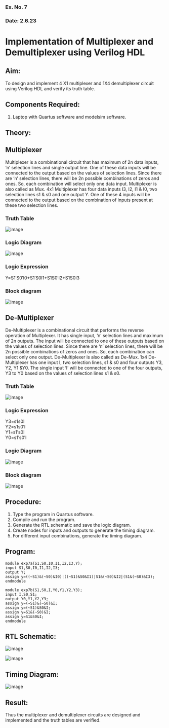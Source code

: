 ### Ex. No. 7
### Date: 2.6.23
# Implementation of Multiplexer and Demultiplexer using Verilog HDL
## Aim:
To design and implement 4 X1 multiplexer and 1X4 demultiplexer circuit using Verilog HDL and verify its truth table.
## Components Required:
1.	Laptop with Quartus software and modelsim software.
## Theory:
## Multiplexer
Multiplexer is a combinational circuit that has maximum of 2n data inputs, ‘n’ selection lines and single output line. One of these data inputs will be connected to the output based on the values of selection lines.
Since there are ‘n’ selection lines, there will be 2n possible combinations of zeros and ones. So, each combination will select only one data input. Multiplexer is also called as Mux.
4x1 Multiplexer has four data inputs I3, I2, I1 & I0, two selection lines s1 & s0 and one output Y. One of these 4 inputs will be connected to the output based on the combination of inputs present at these two selection lines.
### Truth Table
 ![image](https://github.com/rvinifa/Mux-Demux/assets/133735746/f9577a7a-4124-4704-9091-3049d150e494)

### Logic Diagram
 ![image](https://github.com/rvinifa/Mux-Demux/assets/133735746/53ea88b0-5050-4e75-a51f-36c00e53a48d)


### Logic Expression
Y=S1′S0′I0+S1′S0I1+S1S0′I2+S1S0I3

### Block diagram
 ![image](https://github.com/rvinifa/Mux-Demux/assets/133735746/01ded8bd-64b4-406a-b6b2-488bdb0fa4d1)

## De-Multiplexer
De-Multiplexer is a combinational circuit that performs the reverse operation of Multiplexer. It has single input, ‘n’ selection lines and maximum of 2n outputs. The input will be connected to one of these outputs based on the values of selection lines.
Since there are ‘n’ selection lines, there will be 2n possible combinations of zeros and ones. So, each combination can select only one output. De-Multiplexer is also called as De-Mux.
1x4 De-Multiplexer has one input I, two selection lines, s1 & s0 and four outputs Y3, Y2, Y1 &Y0. The single input ‘I’ will be connected to one of the four outputs, Y3 to Y0 based on the values of selection lines s1 & s0.
### Truth Table
 ![image](https://github.com/rvinifa/Mux-Demux/assets/133735746/79275a3c-cd13-48e0-9a6e-e4c9567ca674)

### Logic Expression
Y3=s1s0I <br>
Y2=s1s0′I <br>
Y1=s1′s0I <br>
Y0=s1′s0′I <br>


### Logic Diagram
 ![image](https://github.com/rvinifa/Mux-Demux/assets/133735746/22aa1ffd-4981-4f40-81db-07914286c010)

### Block diagram
 ![image](https://github.com/rvinifa/Mux-Demux/assets/133735746/67d61732-4541-4162-948c-e11894957dec)

## Procedure:
1.	Type the program in Quartus software.
2.	Compile and run the program.
3.	Generate the RTL schematic and save the logic diagram.
4.	Create nodes for inputs and outputs to generate the timing diagram.
5.	For different input combinations, generate the timing diagram.


## Program:

~~~
module exp7a(S1,S0,I0,I1,I2,I3,Y);
input S1,S0,I0,I1,I2,I3;
output Y;
assign y=((~S1)&(~S0)&I0)|((~S1)&S0&I1)|S1&(~S0)&I2|(S1&(~S0)&I3);
endmodule
~~~
~~~
module exp7b(S1,S0,I,Y0,Y1,Y2,Y3);
input I,S0,S1;
output Y0,Y1,Y2,Y3;
assign y=(~S1)&(~S0)&I;
assign y=(~S1)&S0&I;
assign y=S1&(~S0)&I;
assign y=S1&S0&I;
endmodule
~~~


## RTL Schematic:

![image](https://github.com/PresillaMary/Mux-Demux/assets/129305503/469d2362-7d29-4221-8c40-1dc4949a788f)

![image](https://github.com/PresillaMary/Mux-Demux/assets/129305503/404b9aff-f44c-4863-91c7-964098afcd19)





## Timing Diagram:
![image](https://github.com/PresillaMary/Mux-Demux/assets/129305503/0d3ab1e7-726e-468d-b678-99d60de1c736)




## Result:
Thus the multiplexer and demultiplexer circuits are designed and implemented and the truth tables are verified.

